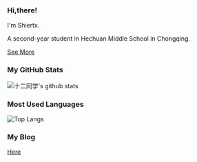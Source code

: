 ### Hi,there!

I'm Shiertx.

A second-year student in Hechuan Middle School in Chongqing.

[See More](//www.shiertx.com/about.html)

### My GitHub Stats

![十二同学's github stats](https://github-readme-stats.vercel.app/api?username=shiertx&show_icons=true)

### Most Used Languages

![Top Langs](https://github-readme-stats.vercel.app/api/top-langs/?username=shiertx&layout=compact)

### My Blog

[Here](//www.shiertx.com)
